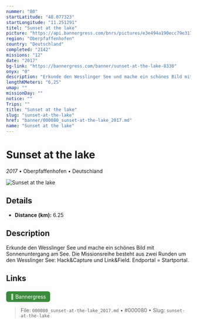 ```yaml
---
nummer: "80"
startLatitude: "48.077323"
startLongitude: "11.251291"
titel: "Sunset at the lake"
picture: "https://api.bannergress.com/bnrs/pictures/e3e494a190ecc79e317bf49128248159"
region: "Oberpfaffenhofen"
country: "Deutschland"
completed: "2142"
missions: "12"
date: "2017"
bg-link: "https://bannergress.com/banner/sunset-at-the-lake-8330"
onyx: "0"
description: "Erkunde den Wesslinger See und mache ein schönes Bild mit Sonnenuntergang am See. Die Missionsreihe besteht aus zwei Runden um den Wesslinger See: Hack&Capture und Link&Field. Endportal = Startportal."
lengthKMeters: "6,25"
umap: ""
missionDay: ""
notice: ""
Trips: ""
title: "Sunset at the lake"
slug: "sunset-at-the-lake"
href: "banner/000080_sunset-at-the-lake_2017.md"
name: "Sunset at the lake"
---
```

# Sunset at the lake

*2017* • Oberpfaffenhofen • Deutschland

![Sunset at the lake](https://api.bannergress.com/bnrs/pictures/e3e494a190ecc79e317bf49128248159)



## Details
- **Distance (km):** 6.25






## Description
Erkunde den Wesslinger See und mache ein schönes Bild mit Sonnenuntergang am See. Die Missionsreihe besteht aus zwei Runden um den Wesslinger See: Hack&Capture und Link&Field. Endportal = Startportal.



## Links
<a href="https://bannergress.com/banner/sunset-at-the-lake-8330" style="display:inline-block;margin:6px 8px 0 0;padding:6px 12px;background:#3c8b3c;color:#fff;text-decoration:none;border-radius:6px;">🔗 Bannergress</a>




> File: `000080_sunset-at-the-lake_2017.md` • #000080 • Slug: `sunset-at-the-lake`
